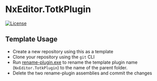 # NxEditor.TotkPlugin

[![License](https://img.shields.io/badge/License-AGPL%20v3.0-blue.svg)](License.md)

## Template Usage

- Create a new repository using this as a template
- Clone your repository using the `git` CLI
- Run [rename-plugin.exe](./rename-plugin.exe) to rename the template plugin name (`NxEditor.TotkPlugin`) to the name of the parent folder.
- Delete the two rename-plugin assemblies and commit the changes
